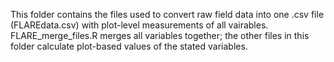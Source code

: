 This folder contains the files used to convert raw field data into one .csv file (FLAREdata.csv) with plot-level measurements of all vairables. FLARE_merge_files.R merges all variables together; the other files in this folder calculate plot-based values of the stated variables.
